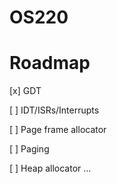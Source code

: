# OS220


# Roadmap
[x] GDT

[ ] IDT/ISRs/Interrupts

[ ] Page frame allocator

[ ] Paging

[ ] Heap allocator
...
